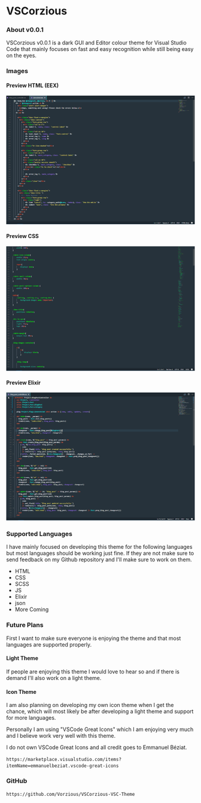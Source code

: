 # VSCorzious
### **About v0.0.1**
VSCorzious v0.0.1 is a dark GUI and Editor colour theme for Visual Studio Code that mainly focuses on fast and easy recognition while still being easy on the eyes. 

### **Images**
#### Preview HTML (EEX)
<img src="images/Preview-HTML.png" />

#### Preview CSS
<img src="images/Preview-CSS.png" />

#### Preview Elixir
<img src="images/Preview-Elixir.png" />

### **Supported Languages**
I have mainly focused on developing this theme for the following languages but most languages should be working just fine. If they are not make sure to send feedback on my Github repository and I'll make sure to work on them.

* HTML 
* CSS
* SCSS 
* JS
* Elixir
* json
* More Coming

### **Future Plans**
First I want to make sure everyone is enjoying the theme and that most languages are supported properly.

#### Light Theme
If people are enjoying this theme I would love to hear so and if there is demand I'll also work on a light theme.

#### Icon Theme
I am also planning on developing my own icon theme when I get the chance, which will most likely be after developing a light theme and support for more languages.

Personally I am using "VSCode Great Icons" which I am enjoying very much and I believe work very well with this theme. 

I do not own VSCode Great Icons and all credit goes to Emmanuel Béziat.  

`https://marketplace.visualstudio.com/items?itemName=emmanuelbeziat.vscode-great-icons`

### **GitHub**
`https://github.com/Vorzious/VSCorzious-VSC-Theme`
